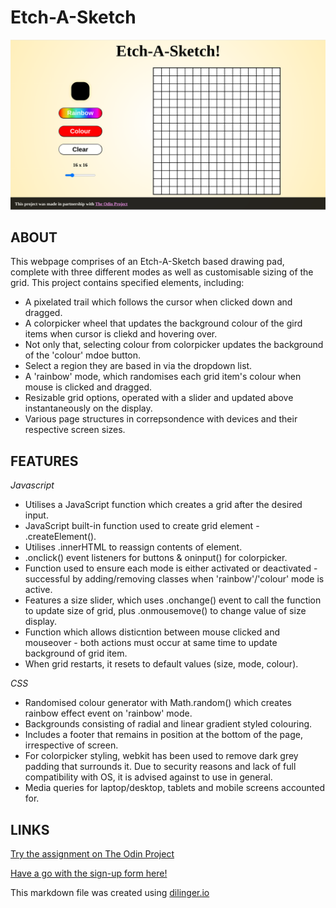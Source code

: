 # Etch-A-Sketch

![](https://github.com/GangOfFour199/Etch-A-Sketch/blob/main/Etch_a_Sketch.png)



## ABOUT
This webpage comprises of an Etch-A-Sketch based drawing pad, complete with three different modes as well as customisable sizing of the grid. This project contains specified elements, including:

- A pixelated trail which follows the cursor when clicked down and dragged.
- A colorpicker wheel that updates the background colour of the gird items when cursor is cliekd and hovering over.
- Not only that, selecting colour from colorpicker updates the background of the 'colour' mdoe button.
- Select a region they are based in via the dropdown list.
- A 'rainbow' mode, which randomises each grid item's colour when mouse is clicked and dragged.
- Resizable grid options, operated with a slider and updated above instantaneously on the display.
- Various page structures in correpsondence with devices and their respective screen sizes.

## FEATURES

*Javascript*

- Utilises a JavaScript function which creates a grid after the desired input.
- JavaScript built-in function used to create grid element - .createElement().
- Utilises .innerHTML to reassign contents of element.
- .onclick() event listeners for buttons & oninput() for colorpicker.
- Function used to ensure each mode is either activated or deactivated - successful by adding/removing classes when 'rainbow'/'colour' mode is active.
- Features a size slider, which uses .onchange() event to call the function to update size of grid, plus .onmousemove() to change value of size display.
- Function which allows disticntion between mouse clicked and mouseover - both actions must occur at same time to update background of grid item.
- When grid restarts, it resets to default values (size, mode, colour).

*CSS*

- Randomised colour generator with Math.random() which creates rainbow effect event on 'rainbow' mode.
- Backgrounds consisting of radial and linear gradient styled colouring.
- Includes a footer that remains in position at the bottom of the page, irrespective of screen.
- For colorpicker styling, webkit has been used to remove dark grey padding that surrounds it. Due to security reasons and lack of full compatibility with OS, it is     advised against to use in general.
- Media queries for laptop/desktop, tablets and mobile screens accounted for.


## LINKS

[Try the assignment on The Odin Project](https://www.theodinproject.com/lessons/foundations-etch-a-sketch)

[Have a go with the sign-up form here!](https://gangoffour199.github.io/Etch-A-Sketch/)

This markdown file was created using [dilinger.io](https://dillinger.io/)
